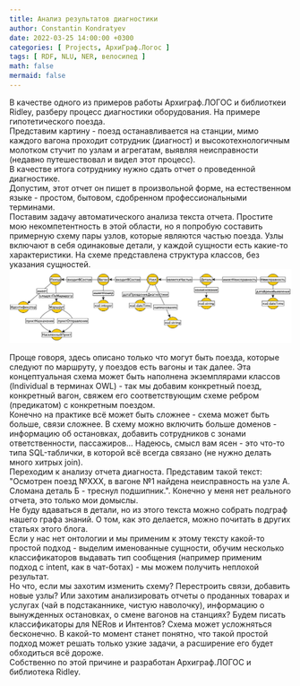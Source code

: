 ```yaml
---
title: Анализ результатов диагностики
author: Constantin Kondratyev
date: 2022-03-25 14:00:00 +0300
categories: [ Projects, АрхиГраф.Логос ]
tags: [ RDF, NLU, NER, велосипед ]
math: false
mermaid: false
---
```


В качестве одного из примеров работы Архиграф.ЛОГОС и библиоткеи Ridley, разберу процесс диагностики оборудования. На примере гипотетического поезда.  
Представим картину - поезд останавливается на станции, мимо каждого вагона проходит сотрудник (диагност) и высокотехнологичным молотком стучит по узлам и агрегатам, выявляя неисправности (недавно путешествовал и видел этот процесс).  
В качестве итога сотруднику нужно сдать отчет о проведенной диагностике.  
Допустим, этот отчет он пишет в произвольной форме, на естественном языке - простом, бытовом, сдобренном профессиональными терминами.  
Поставим задачу автоматического анализа текста отчета. Простите мою некомпетентность в этой области, но я попробую составить примерную схему пары узлов, которые являются частью поезда. Узлы включают в себя одинаковые детали, у каждой сущности есть какие-то характеристики. На схеме представлена структура классов, без указания сущностей. 
![train_onto](/assets/img/posts/train_onto.png)  

Проще говоря, здесь описано только что могут быть поезда, которые следуют по маршруту, у поездов есть вагоны и так далее. Эта концептуальная схема может быть наполнена экземплярами классов (Individual в терминах OWL) - так мы добавим конкретный поезд, конкретный вагон, свяжем его соответствующим схеме ребром (предикатом) с конкретным поездом.  
Конечно на практике всё может быть сложнее - схема может быть больше, связи сложнее. В схему можно включить больше доменов - информацию об остановках, добавить сотрудников с зонами ответственности, пассажиров... Надеюсь, смысл вам ясен - это что-то типа SQL-таблички, в которой всё всегда связано (не нужно делать много хитрых join).  
Переходим к анализу отчета диагноста. Представим такой текст: "Осмотрен поезд №ХХХ, в вагоне №1 найдена неисправность на узле А. Сломана деталь Б - треснул подшипник.". Конечно у меня нет реального отчета, это только мои домыслы.  
Не буду вдаваться в детали, но из этого текста можно собрать подграф нашего графа знаний. О том, как это делается, можно почитать в других статьях этого блога.  
Если у нас нет онтологии и мы применим к этому тексту какой-то простой подход - выделим именованные сущности, обучим несколько классификаторов выдавать тип сообщения (например применим подход с intent, как в чат-ботах) - мы можем получить неплохой результат.  
Но что, если мы захотим изменить схему? Перестроить связи, добавить новые узлы? Или захотим анализировать отчеты о проданных товарах и услугах (чай в подстаканнике, чистую наволочку), информацию о вынужденных остановках, о смене вагонов на станциях? Будем писать классификаторы для NERов и Интентов? Схема может усложняться бесконечно. В какой-то момент станет понятно, что такой простой подход может решать только узкие задачи, а расширение его будет обходиться всё дороже.  
Собственно по этой причине и разработан Архиграф.ЛОГОС и библиотека Ridley.  


